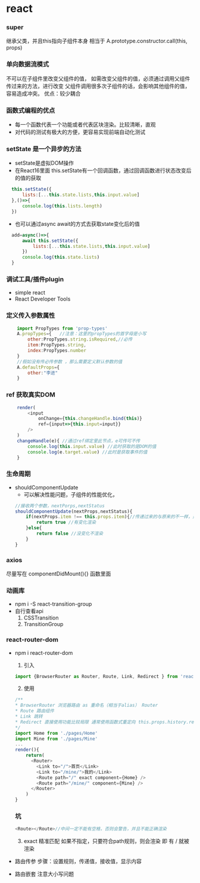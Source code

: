 # react #
### super
 继承父类，并且this指向子组件本身
 相当于 A.prototype.constructor.call(this, props)

### 单向数据流模式
 不可以在子组件里改变父组件的值，
 如需改变父组件的值，必须通过调用父组件传过来的方法，进行改变
 父组件调用很多次子组件的话，会影响其他组件的值，容易造成冲突。
 优点：较少耦合

### 函数式编程的优点
- 每一个函数代表一个功能或者代表区块渲染。比较清晰，直观
- 对代码的测试有极大的方便，更容易实现前端自动化测试

### setState 是一个异步的方法
*  setState是虚拟DOM操作
*  在React16里面 this.setState有一个回调函数，通过回调函数进行状态改变后的值的获取
  ```js
    this.setState({
        lists:[...this.state.lists,this.input.value]
    },()=>{
        console.log(this.lists.length)
    })
  ```
*  也可以通过async await的方式去获取state变化后的值
  ```js
    add=async()=>{
        await this.setState({
            lists:[...this.state.lists,this.input.value]
        })
        console.log(this.state.lists)
    }
  ```

### 调试工具/插件plugin
- simple react
- React Developer Tools

### 定义传入参数属性
```js
    import PropTypes from 'prop-types'
    A.propTypes={   //注意：这里的propTypes的首字母是小写
        other:PropTypes.string.isRequired,//必传
        item:PropTypes.string,
        index:PropTypes.number
    }
    //假如没有传必传参数 ，那么需要定义默认参数的值
    A.defaultProps={
        other:"李进"
    }
```

### ref 获取真实DOM
```js
    render(
        <input
            onChange={this.changeHandle.bind(this)}
            ref={input=>{this.input=input}}
        />
    )
    changeHandle(e){ //通过ref绑定里此节点，e可传可不传
        console.log(this.input.value) //此时获取的是DOM的值
        console.log(e.target.value) //此时是获取事件的值
    }
```

### 生命周期
- shouldComponentUpdate 
    * 可以解决性能问题，子组件的性能优化，
    ```js
    //接收两个参数，nextPorps,nextStatus
    shouldComponentUpdate(nextProps,nextStatus){
        if(nextProps.item !== this.props.item){//传递过来的与原来的不一样，返回true
            return true //有变化渲染
        }else{
            return false //没变化不渲染
        }
    }
    ```

### axios
 尽量写在 componentDidMount(){} 函数里面


### 动画库
 - npm i -S react-transition-group
 - 自行查看api
    1. CSSTransition
    2. TransitionGroup


### react-router-dom

- npm i react-router-dom
    1. 引入
    ```js
    import {BrowserRouter as Router, Route, Link, Redirect } from 'react-router-dom'

    ```
    2. 使用
    ```js
    /**
    * BrowserRouter 浏览器路由 as 重命名（相当于alias） Router
    * Route 路由组件
    * Link 跳转   
    * Redirect 直接使用功能比较局限 通常使用函数式重定向 this.props.history.replace('/home') like this,如果使用push的方式，会有返回
    */
    import Home from './pages/Home'
    import Mine from './pages/Mine'
    ...
    render(){
        return(
          <Router>
            <Link to="/">首页</Link>
            <Link to="/mine/">我的</Link>
            <Route path="/" exact component={Home} />
            <Route path="/mine/" component={Mine} />
          </Router>  
        )
    }
    ```
    ### 坑
    ```js
    <Route></Route>//中间一定不能有空格，否则会警告，并且不能正确渲染
    ```

    3. exact 精准匹配
    如果不指定，只要符合path规则，则会渲染 即 有 / 就被渲染

- 路由传参
    步骤：设置规则，传递值，接收值，显示内容

- 路由嵌套
  注意大小写问题